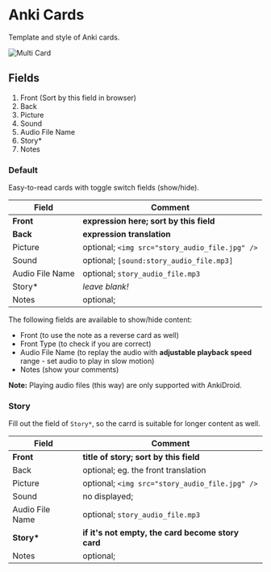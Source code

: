# Anki Cards

Template and style of Anki cards.

![Multi Card](https://raw.githubusercontent.com/Ber-Fer/AnkiCard/master/screenshot.gif)

## Fields

1.  Front (Sort by this field in browser)
2.  Back
3.  Picture
4.  Sound
5.  Audio File Name
6.  Story\*
7.  Notes

### Default

Easy-to-read cards with toggle switch fields (show/hide).

| Field           | Comment                                        |
| --------------- | ---------------------------------------------- |
| **Front**       | **expression here; sort by this field**        |
| **Back**        | **expression translation**                     |
| Picture         | optional; `<img src="story_audio_file.jpg" />` |
| Sound           | optional; `[sound:story_audio_file.mp3]`       |
| Audio File Name | optional; `story_audio_file.mp3`               |
| Story\*         | _leave blank!_                                 |
| Notes           | optional;                                      |

The following fields are available to show/hide content:

-   Front (to use the note as a reverse card as well)
-   Front Type  (to check if you are correct)
-   Audio File Name (to replay the audio with **adjustable playback speed** range - set audio to play in slow motion)
-   Notes (show your comments)

**Note:** Playing audio files (this way) are only supported with AnkiDroid.

### Story

Fill out the field of `Story*`, so the carrd is suitable for longer content as well.

| Field           | Comment                                           |
| --------------- | ------------------------------------------------- |
| **Front**       | **title of story; sort by this field**            |
| Back            | optional; eg. the front translation               |
| Picture         | optional; `<img src="story_audio_file.jpg" />`    |
| Sound           | no displayed;                                     |
| Audio File Name | optional; `story_audio_file.mp3`                  |
| **Story\***     | **if it's not empty, the card become story card** |
| Notes           | optional;                                         |

